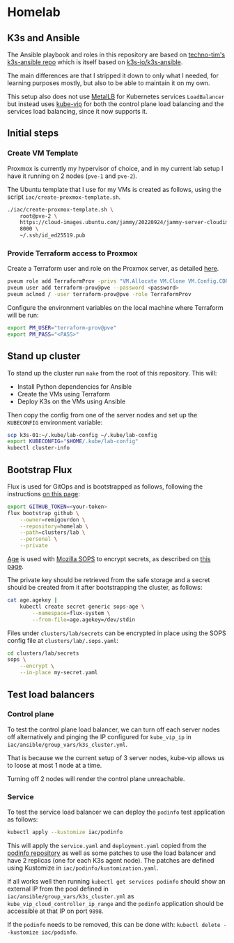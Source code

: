 # Homelab

## K3s and Ansible

The Ansible playbook and roles in this repository are based on [techno-tim's k3s-ansible repo](https://github.com/techno-tim/k3s-ansible) which is itself based on [k3s-io/k3s-ansible](https://github.com/k3s-io/k3s-ansible).

The main differences are that I stripped it down to only what I needed, for learning purposes mostly, but also to be able to maintain it on my own.

This setup also does not use [MetalLB](https://metallb.org) for Kubernetes services `LoadBalancer` but instead uses [kube-vip](https://kube-vip.io) for both the control plane load balancing and the services load balancing, since it now supports it.

## Initial steps

### Create VM Template

Proxmox is currently my hypervisor of choice, and in my current lab setup I have it running on 2 nodes (`pve-1` and `pve-2`).

The Ubuntu template that I use for my VMs is created as follows, using the script `iac/create-proxmox-template.sh`.

```sh
./iac/create-proxmox-template.sh \
    root@pve-2 \
    https://cloud-images.ubuntu.com/jammy/20220924/jammy-server-cloudimg-amd64.img \
    8000 \
    ~/.ssh/id_ed25519.pub
```

### Provide Terraform access to Proxmox

Create a Terraform user and role on the Proxmox server, as detailed [here](https://registry.terraform.io/providers/Telmate/proxmox/latest/docs#creating-the-proxmox-user-and-role-for-terraform).

```sh
pveum role add TerraformProv -privs "VM.Allocate VM.Clone VM.Config.CDROM VM.Config.CPU VM.Config.Cloudinit VM.Config.Disk VM.Config.HWType VM.Config.Memory VM.Config.Network VM.Config.Options VM.Monitor VM.Audit VM.PowerMgmt Datastore.AllocateSpace Datastore.Audit"
pveum user add terraform-prov@pve --password <password>
pveum aclmod / -user terraform-prov@pve -role TerraformProv
```

Configure the environment variables on the local machine where Terraform will be run:

```sh
export PM_USER="terraform-prov@pve"
export PM_PASS="<PASS>"
```

## Stand up cluster

To stand up the cluster run `make` from the root of this repository.
This will:

+ Install Python dependencies for Ansible
+ Create the VMs using Terraform
+ Deploy K3s on the VMs using Ansible

Then copy the config from one of the server nodes and set up the `KUBECONFIG` environment variable:

```sh
scp k3s-01:~/.kube/lab-config ~/.kube/lab-config
export KUBECONFIG="$HOME/.kube/lab-config"
kubectl cluster-info
```

## Bootstrap Flux

Flux is used for GitOps and is bootstrapped as follows, following the instructions [on this page](https://fluxcd.io/flux/installation/#github-and-github-enterprise):

```sh
export GITHUB_TOKEN=<your-token>
flux bootstrap github \
    --owner=remigourdon \
    --repository=homelab \
    --path=clusters/lab \
    --personal \
    --private
```

[Age](https://github.com/FiloSottile/age) is used with [Mozilla SOPS](https://github.com/mozilla/sops) to encrypt secrets, as described on [this page](https://fluxcd.io/flux/guides/mozilla-sops/#encrypting-secrets-using-age).

The private key should be retrieved from the safe storage and a secret should be created from it after bootstrapping the cluster, as follows:

```sh
cat age.agekey |
    kubectl create secret generic sops-age \
        --namespace=flux-system \
        --from-file=age.agekey=/dev/stdin
```

Files under `clusters/lab/secrets` can be encrypted in place using the SOPS config file at `clusters/lab/.sops.yaml`:

```sh
cd clusters/lab/secrets
sops \
	--encrypt \
	--in-place my-secret.yaml
```

## Test load balancers

### Control plane

To test the control plane load balancer, we can turn off each server nodes off alternatively and pinging the IP configured for `kube_vip_ip` in `iac/ansible/group_vars/k3s_cluster.yml`.

That is because we the current setup of 3 server nodes, kube-vip allows us to loose at most 1 node at a time.

Turning off 2 nodes will render the control plane unreachable.

### Service

To test the service load balancer we can deploy the `podinfo` test application as follows:

```sh
kubectl apply --kustomize iac/podinfo
```

This will apply the `service.yaml` and `deployment.yaml` copied from the [podinfo repository](https://github.com/stefanprodan/podinfo) as well as some patches to use the load balancer and have 2 replicas (one for each K3s agent node).
The patches are defined using Kustomize in `iac/podinfo/kustomization.yaml`.

If all works well then running `kubectl get services podinfo` should show an external IP from the pool defined in `iac/ansible/group_vars/k3s_cluster.yml` as `kube_vip_cloud_controller_ip_range` and the `podinfo` application should be accessible at that IP on port `9898`.

If the `podinfo` needs to be removed, this can be done with: `kubectl delete --kustomize iac/podinfo`.